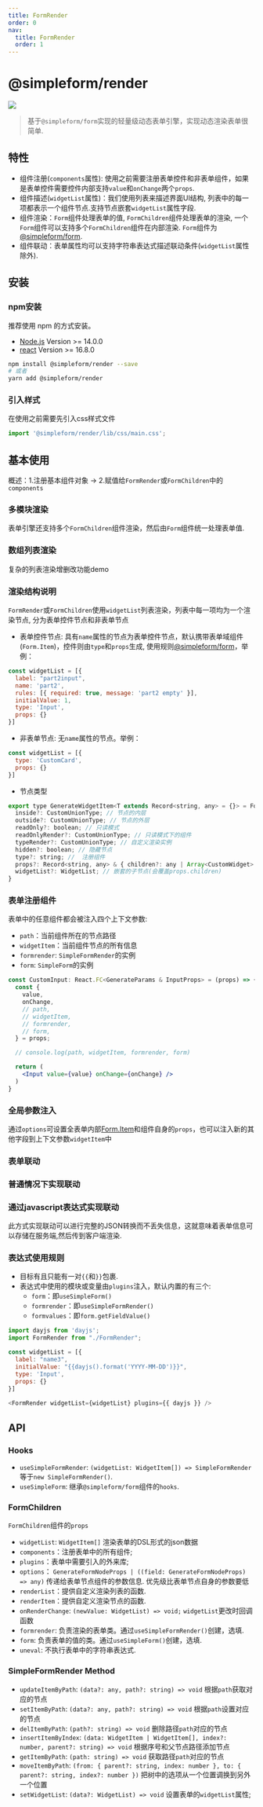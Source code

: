 ```yaml
---
title: FormRender
order: 0
nav:
  title: FormRender
  order: 1
---
```


# @simpleform/render
[![](https://img.shields.io/badge/version-3.0.14-green)](https://www.npmjs.com/package/@simpleform/render)

> 基于`@simpleform/form`实现的轻量级动态表单引擎，实现动态渲染表单很简单.

## 特性
- 组件注册(`components`属性): 使用之前需要注册表单控件和非表单组件，如果是表单控件需要控件内部支持`value`和`onChange`两个`props`.
- 组件描述(`widgetList`属性)：我们使用列表来描述界面UI结构, 列表中的每一项都表示一个组件节点.支持节点嵌套`widgetList`属性字段.
- 组件渲染：`Form`组件处理表单的值, `FormChildren`组件处理表单的渲染, 一个`Form`组件可以支持多个`FormChildren`组件在内部渲染. `Form`组件为[@simpleform/form](./form).
- 组件联动：表单属性均可以支持字符串表达式描述联动条件(`widgetList`属性除外).

## 安装

### npm安装
推荐使用 npm 的方式安装。
- [Node.js](https://nodejs.org/en/) Version >= 14.0.0
- [react](https://react.docschina.org/) Version >= 16.8.0
```bash
npm install @simpleform/render --save
# 或者
yarn add @simpleform/render
```

### 引入样式
在使用之前需要先引入css样式文件
```javascript
import '@simpleform/render/lib/css/main.css';
```
## 基本使用
概述：1.注册基本组件对象 → 2.赋值给`FormRender`或`FormChildren`中的`components`
<code src="../../src/render/base.tsx"></code>

### 多模块渲染
表单引擎还支持多个`FormChildren`组件渲染，然后由`Form`组件统一处理表单值.
<code src="../../src/render/multiple.tsx"></code>

### 数组列表渲染
复杂的列表渲染增删改功能demo
<code src="../../src/render/list.tsx"></code>

### 渲染结构说明
`FormRender`或`FormChildren`使用`widgetList`列表渲染，列表中每一项均为一个渲染节点, 分为表单控件节点和非表单节点
- 表单控件节点:
具有`name`属性的节点为表单控件节点，默认携带表单域组件(`Form.Item`)，控件则由`type`和`props`生成, 使用规则[@simpleform/form](./form/usage#表单字段)，举例：
```javascript
const widgetList = [{
  label: "part2input",
  name: 'part2',
  rules: [{ required: true, message: 'part2 empty' }],
  initialValue: 1,
  type: 'Input',
  props: {}
}]
```
- 非表单节点:
无`name`属性的节点。举例：
```javascript
const widgetList = [{
  type: 'CustomCard',
  props: {}
}]
```
- 节点类型
```javascript
export type GenerateWidgetItem<T extends Record<string, any> = {}> = FormItemProps & T & {
  inside?: CustomUnionType; // 节点的内层
  outside?: CustomUnionType; // 节点的外层
  readOnly?: boolean; // 只读模式
  readOnlyRender?: CustomUnionType; // 只读模式下的组件
  typeRender?: CustomUnionType; // 自定义渲染实例
  hidden?: boolean; // 隐藏节点
  type?: string; //  注册组件
  props?: Record<string, any> & { children?: any | Array<CustomWidget> }; // 注册组件的props
  widgetList?: WidgetList; // 嵌套的子节点(会覆盖props.children)
}
```

### 表单注册组件
表单中的任意组件都会被注入四个上下文参数: 
- `path`：当前组件所在的节点路径
- `widgetItem`：当前组件节点的所有信息
- `formrender`: `SimpleFormRender`的实例
- `form`: `SimpleForm`的实例
```jsx | pure
const CustomInput: React.FC<GenerateParams & InputProps> = (props) => {
  const {
    value,
    onChange,
    // path,
    // widgetItem,
    // formrender,
    // form,
  } = props;

  // console.log(path, widgetItem, formrender, form)

  return (
    <Input value={value} onChange={onChange} />
  )
}
```

### 全局参数注入
通过`options`可设置全表单内部[Form.Item](./form#api)和组件自身的`props`，也可以注入新的其他字段到上下文参数`widgetItem`中
<code src="../../src/render/global.tsx"></code>

### 表单联动
### 普通情况下实现联动
<code src="../../src/render/linkage.tsx"></code>

### 通过javascript表达式实现联动
此方式实现联动可以进行完整的JSON转换而不丢失信息，这就意味着表单信息可以存储在服务端,然后传到客户端渲染.
<code src="../../src/render/expression.tsx"></code>

### 表达式使用规则
- 目标有且只能有一对`{{`和`}}`包裹.
- 表达式中使用的模块或变量由`plugins`注入，默认内置的有三个:
  - `form`：即`useSimpleForm()`
  - `formrender`：即`useSimpleFormRender()`
  - `formvalues`：即`form.getFieldValue()`
```javascript
import dayjs from 'dayjs';
import FormRender from "./FormRender";

const widgetList = [{
  label: "name3",
  initialValue: "{{dayjs().format('YYYY-MM-DD')}}",
  type: 'Input',
  props: {}
}]
 
<FormRender widgetList={widgetList} plugins={{ dayjs }} />
```

## API

### Hooks
- `useSimpleFormRender`: `(widgetList: WidgetItem[]) => SimpleFormRender` 等于`new SimpleFormRender()`.
- `useSimpleForm`: 继承`@simpleform/form`组件的`hooks`.

### FormChildren
`FormChildren`组件的`props`
- `widgetList`: `WidgetItem[]` 渲染表单的DSL形式的json数据
- `components`：注册表单中的所有组件;
- `plugins`：表单中需要引入的外来库;
- `options`： `GenerateFormNodeProps | ((field: GenerateFormNodeProps) => any)` 传递给表单节点组件的参数信息. 优先级比表单节点自身的参数要低
- `renderList`：提供自定义渲染列表的函数.
- `renderItem`：提供自定义渲染节点的函数.
- `onRenderChange`: `(newValue: WidgetList) => void;` `widgetList`更改时回调函数
- `formrender`: 负责渲染的表单类。通过`useSimpleFormRender()`创建，选填.
- `form`: 负责表单的值的类。通过`useSimpleForm()`创建，选填.
- `uneval`: 不执行表单中的字符串表达式.

### SimpleFormRender Method
- `updateItemByPath`: `(data?: any, path?: string) => void` 根据`path`获取对应的节点
- `setItemByPath`: `(data?: any, path?: string) => void` 根据`path`设置对应的节点
- `delItemByPath`: `(path?: string) => void` 删除路径`path`对应的节点
- `insertItemByIndex`: `(data: WidgetItem | WidgetItem[], index?: number, parent?: string) => void` 根据序号和父节点路径添加节点
- `getItemByPath`: `(path: string) => void` 获取路径`path`对应的节点
- `moveItemByPath`: `(from: { parent?: string, index: number }, to: { parent?: string, index?: number })` 把树中的选项从一个位置调换到另外一个位置
- `setWidgetList`: `(data?: WidgetList) => void` 设置表单的`widgetList`属性;
